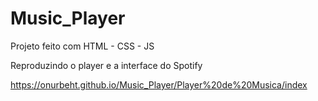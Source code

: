 # Music_Player

Projeto feito com HTML - CSS - JS

Reproduzindo o player e a interface do Spotify

https://onurbeht.github.io/Music_Player/Player%20de%20Musica/index
